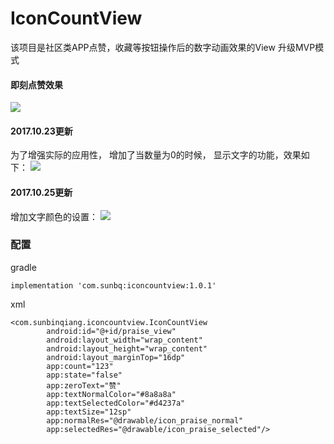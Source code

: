 # IconCountView
该项目是社区类APP点赞，收藏等按钮操作后的数字动画效果的View
升级MVP模式

#### 即刻点赞效果
![](http://wx1.sinaimg.cn/mw1024/7b3eaa29gy1fkmpwbyrgcg20a006o4gc.gif)


#### 2017.10.23更新
为了增强实际的应用性， 增加了当数量为0的时候， 显示文字的功能，效果如下：
![](http://wx2.sinaimg.cn/mw690/7b3eaa29gy1fksifgls9xg20a006o1ky.gif)

#### 2017.10.25更新
增加文字颜色的设置：
![](http://wx2.sinaimg.cn/mw690/7b3eaa29gy1fkux3v9le3g20a006o7wi.gif)

### 配置
gradle
```
implementation 'com.sunbq:iconcountview:1.0.1'
```
xml
```
<com.sunbinqiang.iconcountview.IconCountView
        android:id="@+id/praise_view"
        android:layout_width="wrap_content"
        android:layout_height="wrap_content"
        android:layout_marginTop="16dp"
        app:count="123"
        app:state="false"
        app:zeroText="赞"
        app:textNormalColor="#8a8a8a"
        app:textSelectedColor="#d4237a"
        app:textSize="12sp"
        app:normalRes="@drawable/icon_praise_normal"
        app:selectedRes="@drawable/icon_praise_selected"/>
```
